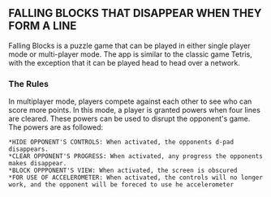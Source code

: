 ## FALLING BLOCKS THAT DISAPPEAR WHEN THEY FORM A LINE

Falling Blocks is a puzzle game that can be played in either single player mode or multi-player mode.
The app is similar to the classic game Tetris, with the exception that it can be played head to head over a network.

### The Rules
In  multiplayer mode, players compete against each other to see who can score more points. In this mode, a player is granted powers when four lines are cleared. These powers can be used to disrupt the opponent's game.
The powers are as followed:<br/>

    *HIDE OPPONENT'S CONTROLS: When activated, the opponents d-pad disappears.
    *CLEAR OPPONENT'S PROGRESS: When activated, any progress the opponents makes disappear. 
    *BLOCK OPPPONENT'S VIEW: When activated, the screen is obscured
    *FOR USE OF ACCELEROMETER: When activated, the controls will no longer work, and the opponent will be foreced to use he accelerometer